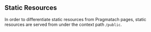 Static Resources
------------------------

In order to differentiate static resources from Pragmatach pages, static resources are served from under the context path `/public`.